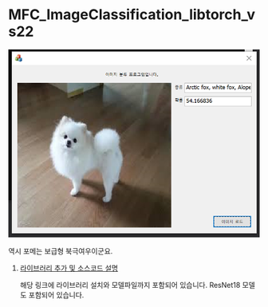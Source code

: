# MFC_ImageClassification_libtorch_vs22

![GUI 화면](https://github.com/khm159/MFC_ImageClassification_libtorch_vs22/blob/main/gui.PNG "GUI 화면")


역시 포메는 보급형 북극여우이군요.

1. [라이브러리 추가 및 소스코드 설명](https://blog.naver.com/khm159/222461650001)

    해당 링크에 라이브러리 설치와 모델파일까지 포함되어 있습니다. 
    ResNet18 모델도 포함되어 있습니다.
    
